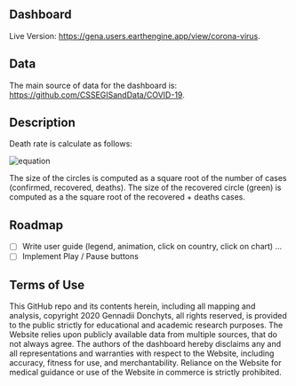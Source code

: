 ## Dashboard

Live Version: https://gena.users.earthengine.app/view/corona-virus.

## Data

The main source of data for the dashboard is: https://github.com/CSSEGISandData/COVID-19. 

## Description 

Death rate is calculate as follows:

![equation](http://www.sciweavers.org/tex2img.php?eq=DeathRate%20%3D%20%5B%5Cfrac%7BN_%7Bdeaths%7D%7D%7BN_%7Bconfirmed%7D%7D%3B%20%5Cfrac%7BN_%7Bdeaths%7D%7D%7BN_%7Bdeaths%7D%2BN_%7Brecovered%7D%7D%5D%0A&bc=White&fc=Black&im=png&fs=12&ff=arev&edit=0[/img])

The size of the circles is computed as a square root of the number of cases (confirmed, recovered, deaths). The size of the recovered circle (green) is computed as a the square root of the recovered + deaths cases.

## Roadmap

- [ ] Write user guide (legend, animation, click on country, click on chart) ...
- [ ] Implement Play / Pause buttons

## Terms of Use

This GitHub repo and its contents herein, including all mapping and analysis, copyright 2020 Gennadii Donchyts, all rights reserved, is provided to the public strictly for educational and academic research purposes. The Website relies upon publicly available data from multiple sources, that do not always agree. The authors of the dashboard hereby disclaims any and all representations and warranties with respect to the Website, including accuracy, fitness for use, and merchantability. Reliance on the Website for medical guidance or use of the Website in commerce is strictly prohibited.
